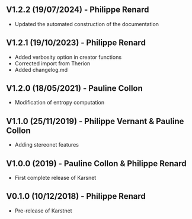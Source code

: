 ## V1.2.2 (19/07/2024) - Philippe Renard

- Updated the automated construction of the documentation

## V1.2.1 (19/10/2023) - Philippe Renard

- Added verbosity option in creator functions
- Corrected import from Therion
- Added changelog.md

## V1.2.0 (18/05/2021) - Pauline Collon

- Modification of entropy computation

## V1.1.0 (25/11/2019) - Philippe Vernant & Pauline Collon

- Adding stereonet features

## V1.0.0 (2019) - Pauline Collon & Philippe Renard

- First complete release of Karsnet

## V0.1.0 (10/12/2018) - Philippe Renard

- Pre-release of Karstnet
